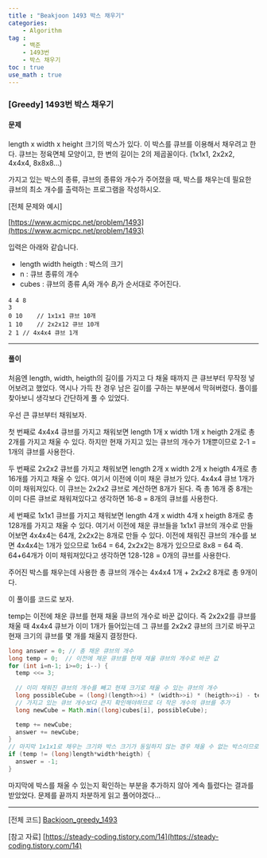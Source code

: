```yaml
---
title : "Beakjoon 1493 박스 채우기"
categories: 
    - Algorithm
tag : 
    - 백준
    - 1493번
    - 박스 채우기
toc : true
use_math : true
---
```


### [Greedy] 1493번 박스 채우기



#### 문제

length x width x height 크기의 박스가 있다. 이 박스를 큐브를 이용해서 채우려고 한다. 큐브는 정육면체 모양이고, 한 변의 길이는 2의 제곱꼴이다. (1x1x1, 2x2x2, 4x4x4, 8x8x8...)

가지고 있는 박스의 종류, 큐브의 종류와 개수가 주어졌을 때, 박스를 채우는데 필요한 큐브의 최소 개수를 출력하는 프로그램을 작성하시오.

[전체 문제와 예시]

[https://www.acmicpc.net/problem/1493](https://www.acmicpc.net/problem/1493)

입력은 아래와 같습니다. 

- length width heigth : 박스의 크기
- n : 큐브 종류의 개수
- cubes : 큐브의 종류 $A_{i}$와 개수 $B_{i}$가 순서대로 주어진다. 

```
4 4 8
3
0 10	// 1x1x1 큐브 10개
1 10	// 2x2x12 큐브 10개
2 1	// 4x4x4 큐브 1개
```
------




#### 풀이

처음엔 length, width, heigth의 길이를 가지고 다 채울 때까지 큰 큐브부터 무작정 넣어보려고 했었다. 역시나 가득 찬 경우 남은 길이를 구하는 부분에서 막혀버렸다. 풀이를 찾아보니 생각보다 간단하게 풀 수 있었다.

우선 큰 큐브부터 채워보자.

첫 번째로 4x4x4 큐브를 가지고 채워보면 length 1개 x width 1개 x heigth 2개로 총 2개를 가지고 채울 수 있다. 하지만 현재 가지고 있는 큐브의 개수가 1개뿐이므로 2-1 = 1개의 큐브를 사용한다.

두 번째로 2x2x2 큐브를 가지고 채워보면 length 2개 x width 2개 x heigth 4개로 총 16개를 가지고 채울 수 있다. 여기서 이전에 이미 채운 큐브가 있다. 4x4x4 큐브 1개가 이미 채워져있다. 이 큐브는 2x2x2 큐브로 계산하면 8개가 된다. 즉 총 16개 중 8개는 이미 다른 큐브로 채워져있다고 생각하면 16-8 = 8개의 큐브를 사용한다. 

세 번째로 1x1x1 큐브를 가지고 채워보면 length 4개 x width 4개 x heigth 8개로 총 128개를 가지고 채울 수 있다. 여기서 이전에 채운 큐브들을 1x1x1 큐브의 개수로 만들어보면 4x4x4는 64개, 2x2x2는 8개로 만들 수 있다. 이전에 채워진 큐브의 개수를 보면 4x4x4는 1개가 있으므로 1x64 = 64, 2x2x2는 8개가 있으므로 8x8 = 64 즉. 64+64개가 이미 채워져있다고 생각하면 128-128 = 0개의 큐브를 사용한다.

주어진 박스를 채우는데 사용한 총 큐브의 개수는 4x4x4 1개 + 2x2x2 8개로 총 9개이다.



이 풀이를 코드로 보자. 

temp는 이전에 채운 큐브를 현재 채울 큐브의 개수로 바꾼 값이다. 즉 2x2x2를 큐브를 채울 때 4x4x4 큐브가 이미 1개가 들어있는데 그 큐브를 2x2x2 큐브의 크기로 바꾸고 현재 크기의 큐브를 몇 개를 채울지 결정한다.

```java
long answer = 0; // 총 채운 큐브의 개수
long temp = 0;	// 이전에 채운 큐브를 현재 채울 큐브의 개수로 바꾼 값
for (int i=n-1; i>=0; i--) {
  temp <<= 3;
	
  // 이미 채워진 큐브의 개수를 빼고 현재 크기로 채울 수 있는 큐브의 개수 
  long possibleCube = (long)(length>>i) * (width>>i) * (heigth>>i) - temp;
  // 가지고 있는 큐브 개수보다 큰지 확인해야하므로 더 작은 개수의 큐브를 추가
  long newCube = Math.min((long)cubes[i], possibleCube);

  temp += newCube;
  answer += newCube;
}
// 마지막 1x1x1로 채우는 크기와 박스 크기가 동일하지 않는 경우 채울 수 없는 박스이므로 -1로 변경
if (temp != (long)length*width*heigth) {
  answer = -1;
}
```

마지막에 박스를 채울 수 있는지 확인하는 부분을 추가하지 않아 계속 틀렸다는 결과를 받았었다. 문제를 끝까지 차분하게 읽고 풀어야겠다...

------

[전체 코드]
[Backjoon_greedy_1493](https://github.com/yuntnwls/codingtest/blob/5294865ed84e4e04b596257412354a83991f97bb/src/com/backjoon/greedy/t1493/Main.java)

[참고 자료]
[https://steady-coding.tistory.com/14](https://steady-coding.tistory.com/14)

